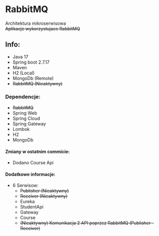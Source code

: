 # RabbitMQ 
Architektura mikroserwisowa </br>
~~Aplikacje wykorzystujace RabbitMQ~~ 
## Info:
- Java 17
- Spring boot 2.7.17
- Maven
- H2 (Local)
- MongoDb (Remote)
- ~~RabbitMQ (Nieaktywny)~~
### Dependencje:
- ~~RabbitMQ~~
- Spring Web
- Spring Cloud
- Spring Gateway
- Lombok
- H2
- MongoDb 
#### Zmiany w ostatnim commicie:
- Dodano Course Api
#### Dodatkowe informacje:
- 6 Serwisow:
  - ~~Publisher (Nieaktywny)~~
  - ~~Receiver (Nieaktywny)~~
  - Eureka
  - StudentApi
  - Gateway
  - Course
  - ~~(Nieaktywny) Komunikacja 2 API poprzez RabbitMQ (Publisher - Receiver)~~